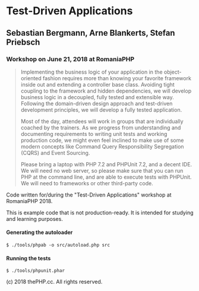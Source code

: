# Test-Driven Applications
## Sebastian Bergmann, Arne Blankerts, Stefan Priebsch
### Workshop on June 21, 2018 at RomaniaPHP

> Implementing the business logic of your application in the object-oriented fashion requires more than knowing your favorite framework inside out and extending a controller base class. Avoiding tight coupling to the framework and hidden dependencies, we will develop business logic in a decoupled, fully tested and extensible way. Following the domain-driven design approach and test-driven development principles, we will develop a fully tested application.
>
> Most of the day, attendees will work in groups that are individually coached by the trainers. As we progress from understanding and documenting requirements to writing unit tests and working production code, we might even feel inclined to make use of some modern concepts like Command Query Responsibility Segregation (CQRS) and Event Sourcing.
>
> Please bring a laptop with PHP 7.2 and PHPUnit 7.2, and a decent IDE. We will need no web server, so please make sure that you can run PHP at the command line, and are able to execute tests with PHPUnit. We will need to frameworks or other third-party code.

Code written for/during the "Test-Driven Applications" workshop at RomaniaPHP 2018.

This is example code that is not production-ready. It is intended for studying and learning purposes.

#### Generating the autoloader

```
$ ./tools/phpab -o src/autoload.php src
```

#### Running the tests

```
$ ./tools/phpunit.phar
```

(c) 2018 thePHP.cc. All rights reserved.

